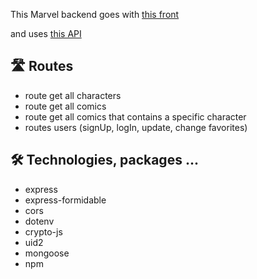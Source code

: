 

This Marvel backend goes with <a href="https://github.com/GwendolineD/Marvel-frontend.git" target="_blank">this front</a>

and uses <a href="https://lereacteur-marvel-api.netlify.app/" target="_blank">this API</a>


## 🛣 Routes

- route get all characters 
- route get all comics
- route get all comics that contains a specific character
- routes users (signUp, logIn, update, change favorites)


## 🛠 Technologies, packages ...

- express
- express-formidable
- cors
- dotenv
- crypto-js
- uid2
- mongoose
- npm


